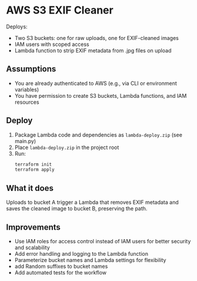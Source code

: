 
# AWS S3 EXIF Cleaner

Deploys:
- Two S3 buckets: one for raw uploads, one for EXIF-cleaned images
- IAM users with scoped access
- Lambda function to strip EXIF metadata from .jpg files on upload


## Assumptions
- You are already authenticated to AWS (e.g., via CLI or environment variables)
- You have permission to create S3 buckets, Lambda functions, and IAM resources

## Deploy
1. Package Lambda code and dependencies as `lambda-deploy.zip` (see main.py)
2. Place `lambda-deploy.zip` in the project root
3. Run:
   ```sh
   terraform init
   terraform apply
   ```

## What it does
Uploads to bucket A trigger a Lambda that removes EXIF metadata and saves the cleaned image to bucket B, preserving the path.

## Improvements
- Use IAM roles for access control instead of IAM users for better security and scalability
- Add error handling and logging to the Lambda function
- Parameterize bucket names and Lambda settings for flexibility
- add Random suffixes to bucket names 
- Add automated tests for the workflow